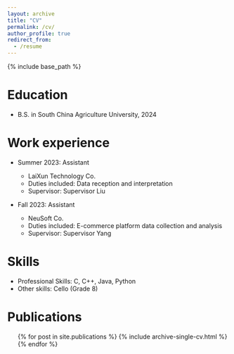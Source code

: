 ```yaml
---
layout: archive
title: "CV"
permalink: /cv/
author_profile: true
redirect_from:
  - /resume
---
```


{% include base_path %}

Education
======
* B.S. in South China Agriculture University, 2024

Work experience
======
* Summer 2023: Assistant
  * LaiXun Technology Co.
  * Duties included: Data reception and interpretation
  * Supervisor: Supervisor Liu

* Fall 2023: Assistant
  * NeuSoft Co.
  * Duties included: E-commerce platform data collection and analysis
  * Supervisor: Supervisor Yang
  
Skills
======
  * Professional Skills: C, C++, Java, Python
  * Other skills: Cello (Grade 8)

Publications
======
 <ul>{% for post in site.publications %}
    {% include archive-single-cv.html %}
  {% endfor %}</ul>

